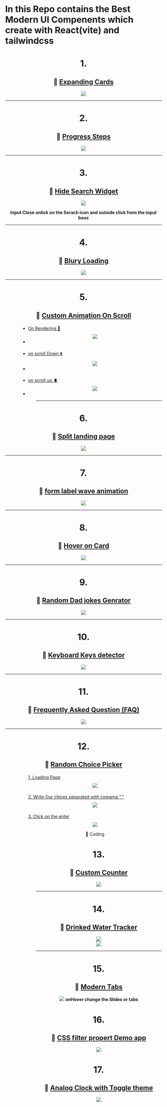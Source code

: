 <h1>In this Repo contains the Best Modern UI Compenents which create with React(vite) and tailwindcss</h1>


<div style="text-align:center;margin-top:30px">
<h1>1.</h1>
<h2> 🔗 <a href="https://github.com/dm-thedeveloper/React-tailwind-19-components/tree/main/src/projects/01%20expanding%20cards" > Expanding Cards </a> </h2>

<img src="https://res.cloudinary.com/dwvr054ck/image/upload/v1747984055/ViteReact-GoogleChrome2025-05-2311-14-36-ezgif.com-video-to-gif-converter_1_dsr9ox.gif" />

<hr>
</div>


<div style="text-align:center;margin-top:30px">
<h1>2.</h1>
<h2> 🔗 <a href="https://github.com/dm-thedeveloper/React-tailwind-19-components/blob/main/src/projects/02%20progress%20steps/Progress_Steps.jsx" > Progress Steps </a> </h2>

<img src="https://res.cloudinary.com/dwvr054ck/image/upload/v1747981781/ViteReact-GoogleChrome2025-05-2311-26-52-ezgif.com-crop_zq8jx6.gif" />

<hr>
</div>



<div style="text-align:center;margin-top:30px">
<h1>3.</h1>
<h2> 🔗 <a href="https://github.com/dm-thedeveloper/React-tailwind-19-components/blob/main/src/projects/03%20hidden%20search%20widget/Hidde_Search_Widget.jsx" > 
Hide Search Widget </a> </h2>

<img src="https://res.cloudinary.com/dwvr054ck/image/upload/v1747982297/ViteReact-GoogleChrome2025-05-2311-35-27-ezgif.com-video-to-gif-converter_mn4vw2.gif" />

<b>Input Close onlick on the Serach icon and outside click from the input boox</b>
<hr>
</div>


<div style="text-align:center;margin-top:30px">
<h1>4.</h1>
<h2> 🔗 <a href="https://github.com/dm-thedeveloper/React-tailwind-19-components/blob/main/src/projects/04%20blury%20loading/Blury_Loading.jsx" > 
Blury Loading </a> </h2>

<img src="https://res.cloudinary.com/dwvr054ck/image/upload/v1747982716/ViteReact-GoogleChrome2025-05-2311-41-34-ezgif.com-video-to-gif-converter_cixxvj.gif" />
<hr>
</div>



<div style="text-align:center;margin-top:30px">
<h1>5.</h1>
<h2> 🔗 <a href="https://github.com/dm-thedeveloper/React-tailwind-19-components/blob/main/src/projects/05%20scroll%20animation/Scroll_Animation2.jsx" > 
Custom Animation On Scroll </a> </h2>

<ul style="text-align:left ; margin-left:50px">

<li style="margin-top:20px">
<u>
On Rendering 🔄
</u>
<div style="text-align:center;margin-top:10px">

<img src="https://res.cloudinary.com/dwvr054ck/image/upload/v1747983419/on_rendring_vukyce.gif"/>
<div>
<li>

<li style="margin-top:20px">
<u>
on scroll Down ⬇️
</u>
<div style="text-align:center;margin-top:10px">

<img src="https://res.cloudinary.com/dwvr054ck/image/upload/v1747983420/on_scroll_down_lzwi8n.gif"/>
<div>
<li>



<li style="margin-top:20px">
<u>
on scroll up ⬆️
</u>
<div style="text-align:center;margin-top:10px">

<img src="https://res.cloudinary.com/dwvr054ck/image/upload/v1747983419/on_scroll_up_gtnkjz.gif"/>
<div>
<li>



<ul>

<hr>
</div>




<div style="text-align:center;margin-top:30px">
<h1>6.</h1>
<h2> 🔗 <a href="https://github.com/dm-thedeveloper/React-tailwind-19-components/blob/main/src/projects/06%20split%20lnding%20page/Slit_Landing_CSS.jsx" > 
Split landing page </a> </h2>

<img src="https://res.cloudinary.com/dwvr054ck/image/upload/v1747984330/ViteReact-GoogleChrome2025-05-2312-08-24-ezgif.com-crop_ycyqpn.gif" />
<hr>
</div>




<div style="text-align:center;margin-top:30px">
<h1>7.</h1>
<h2> 🔗 <a href="https://github.com/dm-thedeveloper/React-tailwind-19-components/blob/main/src/projects/07%20form%20wave%20animation/Form_Wave_Animation_CSS.jsx" > 
form label wave animation </a> </h2>

<img src="https://res.cloudinary.com/dwvr054ck/image/upload/v1747984892/ViteReact-GoogleChrome2025-05-2312-17-42-ezgif.com-video-to-gif-converter_tobvrp.gif" />
<hr>
</div>



<div style="text-align:center;margin-top:30px">
<h1>8.</h1>
<h2> 🔗 <a href="https://github.com/dm-thedeveloper/React-tailwind-19-components/blob/main/src/projects/06%20split%20lnding%20page/Split_Card.jsx" > 
Hover on Card</a> </h2>

<img src="https://res.cloudinary.com/dwvr054ck/image/upload/v1747985633/ViteReact-GoogleChrome2025-05-2312-25-29-ezgif.com-video-to-gif-converter_tc5zlm.gif" />
<hr>
</div>



<div style="text-align:center;margin-top:30px">
<h1>9.</h1>
<h2> 🔗 <a href="https://github.com/dm-thedeveloper/React-tailwind-19-components/tree/main/src/projects/08%20dad%20jokes" > 
Random Dad jokes Genrator</a> </h2>

<img src="https://res.cloudinary.com/dwvr054ck/image/upload/v1747985872/ViteReact-GoogleChrome2025-05-2312-35-18-ezgif.com-video-to-gif-converter_iscl6a.gif" />
<hr>
</div>

<div style="text-align:center;margin-top:30px">
<h1>10.</h1>
<h2> 🔗 <a href="https://github.com/dm-thedeveloper/React-tailwind-19-components/tree/main/src/projects/09%20event%20key%20codes" > 
Keyboard Keys detector</a> </h2>

<img src="https://res.cloudinary.com/dwvr054ck/image/upload/v1747986162/ViteReact-GoogleChrome2025-05-2312-38-43-ezgif.com-video-to-gif-converter_tku2rm.gif" />
<hr>
</div>


<div style="text-align:center;margin-top:30px">
<h1>11.</h1>
<h2> 🔗 <a href="https://github.com/dm-thedeveloper/React-tailwind-19-components/tree/main/src/projects/10%20FAQ" > 
Frequently Asked Question (FAQ)</a> </h2>

<img src="https://res.cloudinary.com/dwvr054ck/image/upload/v1747986401/ViteReact-GoogleChrome2025-05-2312-43-54-ezgif.com-video-to-gif-converter_xh3dv4.gif" />
<hr>
</div>





<div style="text-align:center;margin-top:30px">
<h1>12.</h1>
<h2> 🔗 <a href="https://github.com/dm-thedeveloper/React-tailwind-19-components/blob/main/src/projects/05%20scroll%20animation/Scroll_Animation2.jsx" > 
Random Choice Picker </a> </h2>

<ol style="text-align:left ; margin-left:50px;
    list-style: none;">

<li style="margin-top:20px">
<u>
1. Lnading Page
</u>
<div style="text-align:center;margin-top:10px">

<img src="https://res.cloudinary.com/dwvr054ck/image/upload/v1747986933/Screenshot_15_tcl6pz.png"/>
<div>
<li>

<li style="margin-top:20px">
<u>
2. Write Our chices separated with comama ","
</u>
<div style="text-align:center;margin-top:10px">

<img src="https://res.cloudinary.com/dwvr054ck/image/upload/v1747986933/Screenshot_16_uwulut.png"/>
<div>
<li>



<li style="margin-top:20px">
<u>
3. Click on the enter
</u>
<div style="text-align:center;margin-top:10px">
<img src="https://res.cloudinary.com/dwvr054ck/image/upload/v1747987230/ViteReact-GoogleChrome2025-05-2312-52-06-ezgif.com-crop_zvnzjt.gif"/>
<p>🥺 Coding</p>
<div>
<li>
<ul>




<div style="text-align:center;margin-top:30px">
<h1>13.</h1>
<h2> 🔗 <a href="https://github.com/dm-thedeveloper/React-tailwind-19-components/tree/main/src/projects/12%20counter" > 
Custom Counter </a> </h2>
<img src="https://res.cloudinary.com/dwvr054ck/image/upload/v1747995450/ViteReact-GoogleChrome2025-05-2315-13-36-ezgif.com-video-to-gif-converter_vi07k5.gif" />
<hr>
</div>


<div style="text-align:center;margin-top:30px">
<h1>14.</h1>
<h2> 🔗 <a href="https://github.com/dm-thedeveloper/React-tailwind-19-components/tree/main/src/projects/13%20Drink%20water" > 
Drinked Water Tracker </a> </h2>
<img src="https://res.cloudinary.com/dwvr054ck/image/upload/v1747995758/ViteReact-GoogleChrome2025-05-2315-18-33-ezgif.com-video-to-gif-converter_gp8daq.gif" />
<br/>
<img src="https://res.cloudinary.com/dwvr054ck/image/upload/v1747995758/ViteReact-GoogleChrome2025-05-2315-18-33-ezgif.com-video-to-gif-converter_1_iuanwu.gif" />
<hr>
</div>




<div style="text-align:center;margin-top:30px">
<h1>15.</h1>
<h2> 🔗 <a href="https://github.com/dm-thedeveloper/React-tailwind-19-components/tree/main/src/projects/15%20New%20Tabs" > 
Modern Tabs </a> </h2>
<img src="https://res.cloudinary.com/dwvr054ck/image/upload/v1747996067/ViteReact-GoogleChrome2025-05-2315-24-50-ezgif.com-video-to-gif-converter_tccuvj.gif" />
<b>onHover change the Slides or tabs</b>


<br/>
</div>




<div style="text-align:center;margin-top:30px">
<h1>16.</h1>
<h2> 🔗 <a href="https://github.com/dm-thedeveloper/React-tailwind-19-components/tree/main/src/projects/18%20CSS%20filter%20property" > 
CSS filter propert Demo app </a> </h2>
<img src="https://res.cloudinary.com/dwvr054ck/image/upload/v1747997154/Screenshot_19_trzai4.png" />

<br/>
</div>







<div style="text-align:center;margin-top:30px">
<h1>17.</h1>
<h2> 🔗 <a href="https://github.com/dm-thedeveloper/React-tailwind-19-components/tree/main/src/projects/16%20theme%20clock" > 
Analog Clock with Toggle theme </a> </h2>
<img src="https://res.cloudinary.com/dwvr054ck/image/upload/v1747996296/ViteReact-GoogleChrome2025-05-2315-29-28-ezgif.com-video-to-gif-converter_dwqti4.gif" />
<br/>
</div>